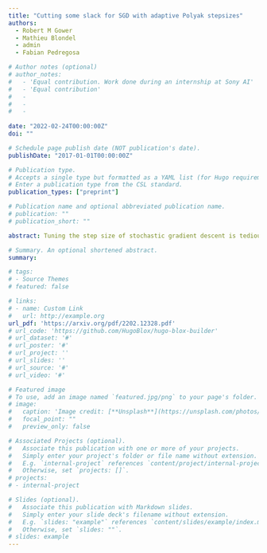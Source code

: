 ```yaml
---
title: "Cutting some slack for SGD with adaptive Polyak stepsizes"
authors:
  - Robert M Gower
  - Mathieu Blondel
  - admin
  - Fabian Pedregosa

# Author notes (optional)
# author_notes:
#   - 'Equal contribution. Work done during an internship at Sony AI'
#   - 'Equal contribution'
#   - 
#   -
#   - 
  
date: "2022-02-24T00:00:00Z"
doi: ""

# Schedule page publish date (NOT publication's date).
publishDate: "2017-01-01T00:00:00Z"

# Publication type.
# Accepts a single type but formatted as a YAML list (for Hugo requirements).
# Enter a publication type from the CSL standard.
publication_types: ["preprint"]

# Publication name and optional abbreviated publication name.
# publication: ""
# publication_short: ""

abstract: Tuning the step size of stochastic gradient descent is tedious and error prone. This has motivated the development of methods that automatically adapt the step size using readily available information. In this paper, we consider the family of SPS (Stochastic gradient with a Polyak Stepsize) adaptive methods. These are methods that make use of gradient and loss value at the sampled points to adaptively adjust the step size. We first show that SPS and its recent variants can all be seen as extensions of the Passive-Aggressive methods applied to nonlinear problems. We use this insight to develop new variants of the SPS method that are better suited to nonlinear models. Our new variants are based on introducing a slack variable into the interpolation equations. This single slack variable tracks the loss function across iterations and is used in setting a stable step size. We provide extensive numerical results supporting our new methods and a convergence theory.

# Summary. An optional shortened abstract.
summary: 

# tags:
# - Source Themes
# featured: false

# links:
# - name: Custom Link
#   url: http://example.org
url_pdf: 'https://arxiv.org/pdf/2202.12328.pdf'
# url_code: 'https://github.com/HugoBlox/hugo-blox-builder'
# url_dataset: '#'
# url_poster: '#'
# url_project: ''
# url_slides: ''
# url_source: '#'
# url_video: '#'

# Featured image
# To use, add an image named `featured.jpg/png` to your page's folder. 
# image:
#   caption: 'Image credit: [**Unsplash**](https://unsplash.com/photos/s9CC2SKySJM)'
#   focal_point: ""
#   preview_only: false

# Associated Projects (optional).
#   Associate this publication with one or more of your projects.
#   Simply enter your project's folder or file name without extension.
#   E.g. `internal-project` references `content/project/internal-project/index.md`.
#   Otherwise, set `projects: []`.
# projects:
# - internal-project

# Slides (optional).
#   Associate this publication with Markdown slides.
#   Simply enter your slide deck's filename without extension.
#   E.g. `slides: "example"` references `content/slides/example/index.md`.
#   Otherwise, set `slides: ""`.
# slides: example
---
```

<!-- 
{{% callout note %}}
Create your slides in Markdown - click the *Slides* button to check out the example.
{{% /callout %}}

Add the publication's **full text** or **supplementary notes** here. You can use rich formatting such as including [code, math, and images](https://docs.hugoblox.com/content/writing-markdown-latex/). -->
